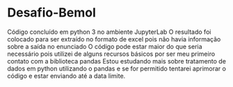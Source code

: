 # Desafio-Bemol
Código concluído em python 3 no ambiente JupyterLab
O resultado foi colocado para ser extraído no formato de excel pois não havia informação sobre a saída no enunciado
O código pode estar maior do que seria necessário pois utilizei de alguns recursos básicos por ser meu primeiro contato com a biblioteca pandas
Estou estudando mais sobre tratamento de dados em python utilizando o pandas e se for permitido tentarei aprimorar o código e estar enviando até a data limite.
